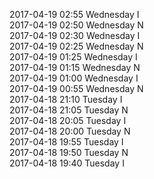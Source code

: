 2017-04-19 02:55 Wednesday  I  
2017-04-19 02:50 Wednesday  N  
2017-04-19 02:30 Wednesday  I  
2017-04-19 02:25 Wednesday  N  
2017-04-19 01:25 Wednesday  I  
2017-04-19 01:15 Wednesday  N  
2017-04-19 01:00 Wednesday  I  
2017-04-19 00:55 Wednesday  N  
2017-04-18 21:10 Tuesday  I  
2017-04-18 21:05 Tuesday  N  
2017-04-18 20:05 Tuesday  I  
2017-04-18 20:00 Tuesday  N  
2017-04-18 19:55 Tuesday  I  
2017-04-18 19:50 Tuesday  N  
2017-04-18 19:40 Tuesday  I  
